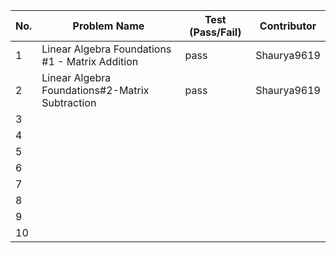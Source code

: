 
|No.| Problem Name | Test (Pass/Fail) | Contributor |  
|---|--------------|------------------|-------------|  
| 1 |Linear Algebra Foundations #1 - Matrix Addition|pass                  |Shaurya9619             |  
| 2 |Linear Algebra Foundations#2-Matrix Subtraction|pass                  |Shaurya9619             |  
| 3 |              |                  |             |  
| 4 |              |                  |             |  
| 5 |              |                  |             |  
| 6 |              |                  |             |  
| 7 |              |                  |             |  
| 8 |              |                  |             |  
| 9 |              |                  |             |  
| 10|              |                  |             |  
